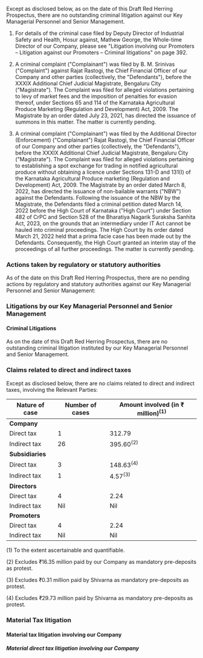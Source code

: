 Except as disclosed below, as on the date of this Draft Red Herring Prospectus, there are no outstanding criminal litigation against our Key Managerial Personnel and Senior Management.

1. For details of the criminal case filed by Deputy Director of Industrial Safety and Health, Hosur against, Mathew George, the Whole-time Director of our Company, please see "Litigation involving our Promoters – Litigation against our Promoters – Criminal litigations" on page 392.

2. A criminal complaint ("Complainant") was filed by B. M. Srinivas ("Complaint") against Rajat Rastogi, the Chief Financial Officer of our Company and other parties (collectively, the "Defendants"), before the XXXIX Additional Chief Judicial Magistrate, Bengaluru City ("Magistrate"). The Complaint was filed for alleged violations pertaining to levy of market fees and the imposition of penalties for evasion thereof, under Sections 65 and 114 of the Karnataka Agricultural Produce Marketing (Regulation and Development) Act, 2009. The Magistrate by an order dated July 23, 2021, has directed the issuance of summons in this matter. The matter is currently pending.

3. A criminal complaint ("Complainant") was filed by the Additional Director (Enforcement) ("Complainant") Rajat Rastogi, the Chief Financial Officer of our Company and other parties (collectively, the "Defendants"), before the XXXIX Additional Chief Judicial Magistrate, Bengaluru City ("Magistrate"). The Complaint was filed for alleged violations pertaining to establishing a spot exchange for trading in notified agricultural produce without obtaining a licence under Sections 131-D and 131(I) of the Karnataka Agricultural Produce marketing (Regulation and Development) Act, 2009. The Magistrate by an order dated March 8, 2022, has directed the issuance of non-bailable warrants ("NBW") against the Defendants. Following the issuance of the NBW by the Magistrate, the Defendants filed a criminal petition dated March 14, 2022 before the High Court of Karnataka ("High Court") under Section 482 of CrPC and Section 528 of the Bharatiya Nagarik Suraksha Sanhita Act, 2023, on the grounds that an intermediary under IT Act cannot be hauled into criminal proceedings. The High Court by its order dated March 21, 2022 held that a prima facie case has been made out by the Defendants. Consequently, the High Court granted an interim stay of the proceedings of all further proceedings. The matter is currently pending.

### Actions taken by regulatory or statutory authorities

As of the date on this Draft Red Herring Prospectus, there are no pending actions by regulatory and statutory authorities against our Key Managerial Personnel and Senior Management:

### Litigations by our Key Managerial Personnel and Senior Management

#### Criminal Litigations

As on the date of this Draft Red Herring Prospectus, there are no outstanding criminal litigation instituted by our Key Managerial Personnel and Senior Management.

### Claims related to direct and indirect taxes

Except as disclosed below, there are no claims related to direct and indirect taxes, involving the Relevant Parties:

<table><thead><tr><th>Nature of case</th><th>Number of cases</th><th>Amount involved (in ₹ million)<sup>(1)</sup></th></tr></thead><tbody><tr><td><strong>Company</strong></td><td></td><td></td></tr><tr><td>Direct tax</td><td>1</td><td>312.79</td></tr><tr><td>Indirect tax</td><td>26</td><td>395.60<sup>(2)</sup></td></tr><tr><td><strong>Subsidiaries</strong></td><td></td><td></td></tr><tr><td>Direct tax</td><td>3</td><td>148.63<sup>(4)</sup></td></tr><tr><td>Indirect tax</td><td>1</td><td>4.57<sup>(3)</sup></td></tr><tr><td><strong>Directors</strong></td><td></td><td></td></tr><tr><td>Direct tax</td><td>4</td><td>2.24</td></tr><tr><td>Indirect tax</td><td>Nil</td><td>Nil</td></tr><tr><td><strong>Promoters</strong></td><td></td><td></td></tr><tr><td>Direct tax</td><td>4</td><td>2.24</td></tr><tr><td>Indirect tax</td><td>Nil</td><td>Nil</td></tr></tbody></table>

(1) To the extent ascertainable and quantifiable.

(2) Excludes ₹16.35 million paid by our Company as mandatory pre-deposits as protest.

(3) Excludes ₹0.31 million paid by Shivarna as mandatory pre-deposits as protest.

(4) Excludes ₹29.73 million paid by Shivarna as mandatory pre-deposits as protest.

### Material Tax litigation

#### Material tax litigation involving our Company

##### Material direct tax litigation involving our Company
